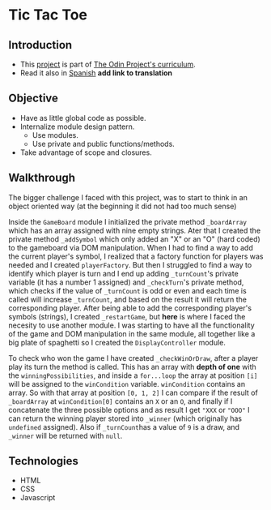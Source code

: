 # Tic Tac Toe

## Introduction

- This [project](https://www.theodinproject.com/paths/full-stack-javascript/courses/javascript/lessons/tic-tac-toe) is part of [The Odin Project's curriculum](https://www.theodinproject.com/paths/full-stack-javascript).
- Read it also in [Spanish]() **add link to translation**

## Objective

- Have as little global code as possible.
- Internalize module design pattern.
  - Use modules.
  - Use private and public functions/methods.
- Take advantage of scope and closures.

## Walkthrough

The bigger challenge I faced with this project, was to start to think in an object oriented way (at the beginning it did not had too much sense)

Inside the `GameBoard` module I initialized the private method `_boardArray` which has an array assigned with nine empty strings. Ater that I created the private method `_addSymbol` which only added an "X" or an "O" (hard coded) to the gameboard via DOM manipulation.
When I had to find a way to add the current player's symbol, I realized that a factory function for players was needed and I created `playerFactory`. But then I struggled to find a way to identify which player is turn and I end up adding `_turnCount`'s private variable (it has a number 1 assigned) and `_checkTurn`'s private method, which checks if the value of `_turnCount` is odd or even and each time is called will increase `_turnCount`, and based on the result it will return the corresponding player.
After being able to add the corresponding player's symbols (strings), I created `_restartGame`, but **here** is where I faced the necesity to use another module. I was starting to have all the functionality of the game and DOM manipulation in the same module, all together like a big plate of spaghetti so I created the `DisplayController` module.

To check who won the game I have created `_checkWinOrDraw`, after a player play its turn the method is called. This has an array with **depth of one** with the `winningPossibilities`, and inside a `for...loop` the array at position `[i]` will be assigned to the `winCondition` variable. `winCondition` contains an array. So with that array at position `[0, 1, 2]` I can compare if the result of `_boardArray` at `winCondition[0]` contains an `X` or an `O`, and finally if I concatenate the three possible options and as result I get `"XXX` or `"OOO"` I can return the winning player stored into `_winner` (which originally has `undefined` assigned).
Also if `_turnCount`has a value of `9` is a draw, and `_winner` will be returned with `null`.

## Technologies

- HTML
- CSS
- Javascript
